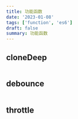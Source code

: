 ```yaml
---
title: 功能函数
date: '2023-01-08'
tags: ['function', 'es6']
draft: false
summary: 功能函数
---
```


## cloneDeep

```js

```

## debounce

```js

```

## throttle

```js

```
